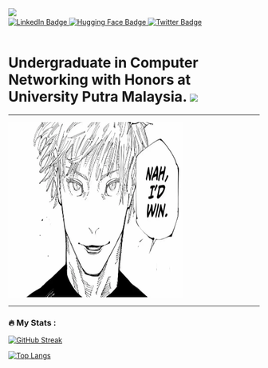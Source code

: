 <div id="header" align="left">
  <img src="https://i.giphy.com/media/v1.Y2lkPTc5MGI3NjExdDY2cWpnajN1Zncxd2hqOW9jeGFqdzZ4OTVmMnFlcG15cTY5ZnRhNiZlcD12MV9pbnRlcm5hbF9naWZfYnlfaWQmY3Q9Zw/GLC1Z9y2ZLKomEYdRV/giphy.gif" width="100"/>
</div>

<div id="badges">
  <a href="your-linkedin-URL">
    <img src="https://img.shields.io/badge/LinkedIn-blue?style=for-the-badge&logo=linkedin&logoColor=white" alt="LinkedIn Badge"/>
  </a>
   <a href="https://huggingface.co/anasmarz">
    <img src="https://img.shields.io/badge/Hugging%20Face-blue?style=for-the-badge&logo=huggingface&logoColor=yellow" alt="Hugging Face Badge"/>
  </a>
  <a href="your-twitter-URL">
    <img src="https://img.shields.io/badge/Twitter-blue?style=for-the-badge&logo=twitter&logoColor=white" alt="Twitter Badge"/>
  </a>
</div>

<img src="https://komarev.com/ghpvc/?username=anasmarz&style=flat-square&color=blue" alt=""/>

<h1>
  Undergraduate in Computer Networking with Honors at University Putra Malaysia.
  <img src="https://media.giphy.com/media/hvRJCLFzcasrR4ia7z/giphy.gif" width="30px"/>
</h1>


---
  <div>
    <img src ="Gojo-nah-id-win-Jujutsu-Kaisen.webp" width="350" height = "350"/>
  </div>

---

### :fire: My Stats :

[![GitHub Streak](http://github-readme-streak-stats.herokuapp.com?user=anasmarz&theme=dark&background=000000)](https://git.io/streak-stats)

[![Top Langs](https://github-readme-stats.vercel.app/api/top-langs/?username=anasmarz&layout=compact&theme=vision-friendly-dark)](https://github.com/anuraghazra/github-readme-stats)

